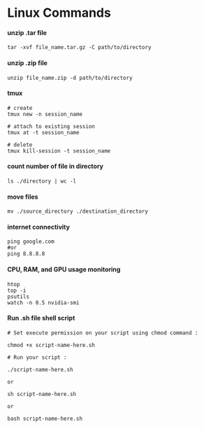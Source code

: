 # Linux Commands

#### unzip .tar file

```
tar -xvf file_name.tar.gz -C path/to/directory
```

#### unzip .zip file

```
unzip file_name.zip -d path/to/directory
```

#### tmux

```
# create
tmux new -n session_name

# attach to existing session
tmux at -t session_name

# delete
tmux kill-session -t session_name
```
#### count number of file in directory

```
ls ./directory | wc -l
```
#### move files

```
mv ./source_directory ./destination_directory
```

#### internet connectivity

```
ping google.com
#or
ping 8.8.8.8
```

#### CPU, RAM, and GPU usage monitoring

```
htop
top -i
psutils
watch -n 0.5 nvidia-smi
```

#### Run .sh file shell script

```
# Set execute permission on your script using chmod command :

chmod +x script-name-here.sh

# Run your script :

./script-name-here.sh

or

sh script-name-here.sh

or

bash script-name-here.sh
